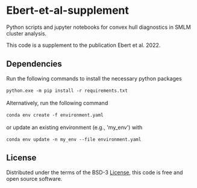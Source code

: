 # Ebert-et-al-supplement
Python scripts and jupyter notebooks for convex hull diagnostics in SMLM cluster analysis.

This code is a supplement to the publication Ebert et al. 2022.

## Dependencies
Run the following commands to install the necessary python packages \
\
`python.exe -m pip install -r requirements.txt` \
\
Alternatively, run the following command \
\
`conda env create -f environment.yaml` \
\
or update an existing environment (e.g., 'my_env') with \
\
`conda env update -n my_env --file environment.yaml` 

## License
Distributed under the terms of the BSD-3 [License](https://github.com/super-resolution/ConvexHullClusterAnalysis/blob/main/LICENSE), this code is free and open source software.
